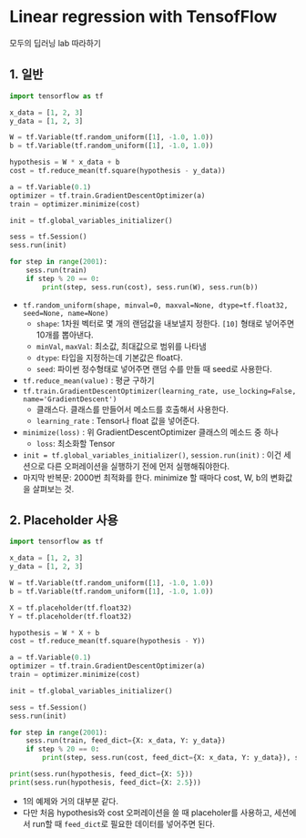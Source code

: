 # Linear regression with TensofFlow

모두의 딥러닝 lab 따라하기

## 1. 일반

```py
import tensorflow as tf

x_data = [1, 2, 3]
y_data = [1, 2, 3]

W = tf.Variable(tf.random_uniform([1], -1.0, 1.0))
b = tf.Variable(tf.random_uniform([1], -1.0, 1.0))

hypothesis = W * x_data + b
cost = tf.reduce_mean(tf.square(hypothesis - y_data))

a = tf.Variable(0.1)
optimizer = tf.train.GradientDescentOptimizer(a)
train = optimizer.minimize(cost)

init = tf.global_variables_initializer()

sess = tf.Session()
sess.run(init)

for step in range(2001):
    sess.run(train)
    if step % 20 == 0:
        print(step, sess.run(cost), sess.run(W), sess.run(b))
```

- `tf.random_uniform(shape, minval=0, maxval=None, dtype=tf.float32, seed=None, name=None)`
    + `shape`: 1차원 벡터로 몇 개의 랜덤값을 내보낼지 정한다. `[10]` 형태로 넣어주면 10개를 뽑아낸다.
    + `minVal`, `maxVal`: 최소값, 최대값으로 범위를 나타냄
    + `dtype`: 타입을 지정하는데 기본값은 float다.
    + `seed`: 파이썬 정수형태로 넣어주면 랜덤 수를 만들 때 seed로 사용한다.
- `tf.reduce_mean(value)` : 평균 구하기
- `tf.train.GradientDescentOptimizer(learning_rate, use_locking=False, name='GradientDescent')`
    + 클래스다. 클래스를 만들어서 메소드를 호출해서 사용한다.
    + `learning_rate` : Tensor나 float 값을 넣어준다.
- `minimize(loss)` : 위 GradientDescentOptimizer 클래스의 메소드 중 하나
    + `loss`: 최소화할 Tensor
- `init = tf.global_variables_initializer()`, `session.run(init)` : 이건 세션으로 다른 오퍼레이션을 실행하기 전에 먼저 실행해줘야한다.
- 마지막 반복문: 2000번 최적화를 한다. minimize 할 때마다 cost, W, b의 변화값을 살펴보는 것.

## 2. Placeholder 사용

```py
import tensorflow as tf

x_data = [1, 2, 3]
y_data = [1, 2, 3]

W = tf.Variable(tf.random_uniform([1], -1.0, 1.0))
b = tf.Variable(tf.random_uniform([1], -1.0, 1.0))

X = tf.placeholder(tf.float32)
Y = tf.placeholder(tf.float32)

hypothesis = W * X + b
cost = tf.reduce_mean(tf.square(hypothesis - Y))

a = tf.Variable(0.1)
optimizer = tf.train.GradientDescentOptimizer(a)
train = optimizer.minimize(cost)

init = tf.global_variables_initializer()

sess = tf.Session()
sess.run(init)

for step in range(2001):
    sess.run(train, feed_dict={X: x_data, Y: y_data})
    if step % 20 == 0:
        print(step, sess.run(cost, feed_dict={X: x_data, Y: y_data}), sess.run(W), sess.run(b))

print(sess.run(hypothesis, feed_dict={X: 5}))
print(sess.run(hypothesis, feed_dict={X: 2.5}))
```

- 1의 예제와 거의 대부분 같다.
- 다만 처음 hypothesis와 cost 오퍼레이션을 쓸 때 placeholer를 사용하고, 세션에서 run할 때 `feed_dict`로 필요한 데이터를 넣어주면 된다.
